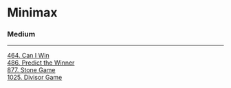 # Minimax

### Medium
---
[464. Can I Win](../solutions/0464-Can%20I%20Win.md)</br>
[486. Predict the Winner](../solutions/0486-Predict%20the%20Winner.md)</br>
[877. Stone Game](../solutions/0877-Stone%20Game.md)</br>
[1025. Divisor Game](../solutions/1025-Divisor%20Game.md)</br>
